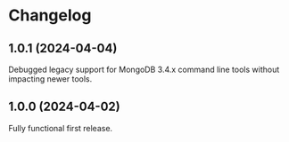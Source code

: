 # Changelog

## 1.0.1 (2024-04-04)

Debugged legacy support for MongoDB 3.4.x command line tools without impacting newer tools.

## 1.0.0 (2024-04-02)

Fully functional first release.
